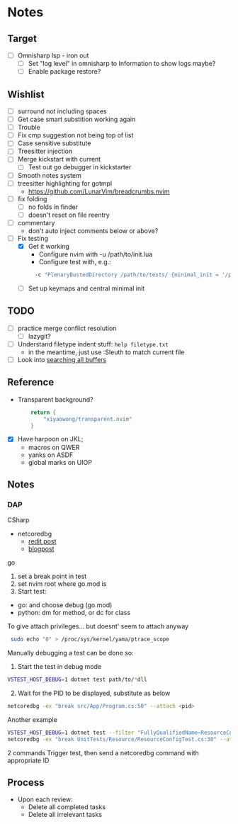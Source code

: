 # Notes

## Target

- [ ] Omnisharp lsp - iron out
  - [ ] Set "log level" in omnisharp to Information to show logs maybe?
  - [ ] Enable package restore?

## Wishlist

- [ ] surround not including spaces
- [ ] Get case smart substition working again
- [ ] Trouble
- [ ] Fix cmp suggestion not being top of list
- [ ] Case sensitive substitute
- [ ] Treesitter injection
- [ ] Merge kickstart with current
  - [ ] Test out go debugger in kickstarter
- [ ] Smooth notes system
- [ ] treesitter highlighting for gotmpl
  - https://github.com/LunarVim/breadcrumbs.nvim
- [ ] fix folding
  - [ ] no folds in finder
  - [ ] doesn't reset on file reentry
- [ ] commentary
  - don't auto inject comments below or above?
- [ ] Fix testing
  - [x] Get it working
    - Configure nvim with -u /path/to/init.lua
    - Configure test with, e.g.:
    ```bash
      -c "PlenaryBustedDirectory /path/to/tests/ {minimal_init = '/path/to/init.lua'}"
    ```
  - [ ] Set up keymaps and central minimal init

## TODO
- [ ] practice merge conflict resolution
  - [ ] lazygit?
- [ ] Understand filetype indent stuff: `help filetype.txt`
  - in the meantime, just use :Sleuth to match current file
- [ ] Look into [searching all buffers](https://stackoverflow.com/questions/2450887/vim-searching-through-all-existing-buffers)

## Reference
- Transparent background?
  ```lua
      return {
          "xiyaowong/transparent.nvim"
      }
  ```
- [x] Have harpoon on JKL;
  - macros on QWER
  - yanks on ASDF
  - global marks on UIOP

## Notes

### DAP

CSharp
- netcoredbg
  - [redit post](https://www.reddit.com/r/csharp/comments/15ktebq/debugging_with_netcoredbg_in_neovim/)
  - [blogpost](https://aaronbos.dev/posts/debugging-csharp-neovim-nvim-dap)

go
1. set a break point in test
2. set nvim root where go.mod is
3. Start test:
  - go: <F5> and choose debug (go.mod)
  - python: <leader>dm for method, or <leader>dc for class


To give attach privileges... but doesnt' seem to attach anyway
```bash
 sudo echo "0" > /proc/sys/kernel/yama/ptrace_scope
```

Manually debugging a test can be done so:
1. Start the test in debug mode
```bash
VSTEST_HOST_DEBUG=1 dotnet test path/to/*dll
```
2. Wait for the PID to be displayed, substitute as <pid> below
```bash
netcoredbg -ex "break src/App/Program.cs:50" --attach <pid>
```

Another example
```bash
VSTEST_HOST_DEBUG=1 dotnet test --filter "FullyQualifiedName~ResourceConfigSuccessfullyParsesValidOrMissingEnvironmentVariables" path/to/*.dll
netcoredbg -ex "break UnitTests/Resource/ResourceConfigTest.cs:30" --attach 20985
```
2 commands
Trigger test, then send a netcoredbg command with appropriate ID

## Process

- Upon each review:
  - Delete all completed tasks
  - Delete all irrelevant tasks

